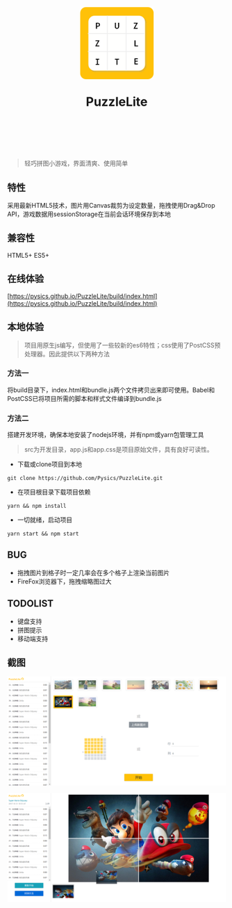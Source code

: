 <h1 align="center">
	<img width="170" src="./build/images/logo.png" />
  	<p>PuzzleLite</p>
	<br>
	<br>
</h1>

> 轻巧拼图小游戏，界面清爽、使用简单

## 特性
采用最新HTML5技术，图片用Canvas裁剪为设定数量，拖拽使用Drag&Drop API，游戏数据用sessionStorage在当前会话环境保存到本地

## 兼容性
HTML5+ ES5+

## 在线体验
[https://pysics.github.io/PuzzleLite/build/index.html](https://pysics.github.io/PuzzleLite/build/index.html)

## 本地体验

> 项目用原生js编写，但使用了一些较新的es6特性；css使用了PostCSS预处理器。因此提供以下两种方法


### 方法一
将build目录下，index.html和bundle.js两个文件拷贝出来即可使用。Babel和PostCSS已将项目所需的脚本和样式文件编译到bundle.js


### 方法二
搭建开发环境，确保本地安装了nodejs环境，并有npm或yarn包管理工具
> src为开发目录，app.js和app.css是项目原始文件，具有良好可读性。

- 下载或clone项目到本地
```
git clone https://github.com/Pysics/PuzzleLite.git
```

- 在项目根目录下载项目依赖
```
yarn && npm install
```

- 一切就绪，启动项目
```
yarn start && npm start
```

## BUG
- 拖拽图片到格子时一定几率会在多个格子上渲染当前图片
- FireFox浏览器下，拖拽缩略图过大

## TODOLIST
- 键盘支持
- 拼图提示
- 移动端支持

## 截图
![Home Page](./build/images/home.png)


![Gaming Page](./build/images/gaming.png)
